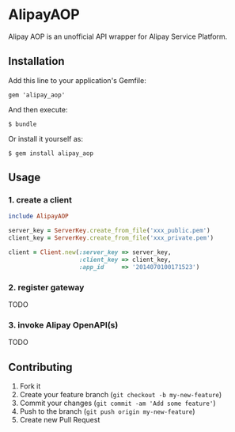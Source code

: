 # AlipayAOP

Alipay AOP is an unofficial API wrapper for Alipay Service Platform.

## Installation

Add this line to your application's Gemfile:

    gem 'alipay_aop'

And then execute:

    $ bundle

Or install it yourself as:

    $ gem install alipay_aop

## Usage

### 1. create a client
```ruby
include AlipayAOP

server_key = ServerKey.create_from_file('xxx_public.pem')
client_key = ServerKey.create_from_file('xxx_private.pem')

client = Client.new(:server_key => server_key,
                    :client_key => client_key,
					:app_id     => '2014070100171523')
```

### 2. register gateway

TODO

### 3. invoke Alipay OpenAPI(s)

TODO


## Contributing

1. Fork it
2. Create your feature branch (`git checkout -b my-new-feature`)
3. Commit your changes (`git commit -am 'Add some feature'`)
4. Push to the branch (`git push origin my-new-feature`)
5. Create new Pull Request
